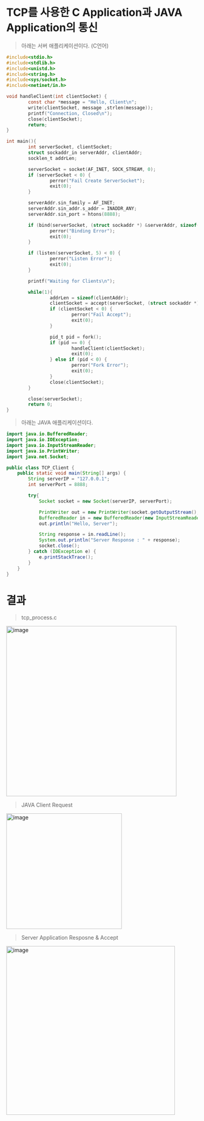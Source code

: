 TCP를 사용한 C Application과 JAVA Application의 통신
===================================================
> 아래는 서버 애플리케이션이다. (C언어)
```c
#include<stdio.h>
#include<stdlib.h>
#include<unistd.h>
#include<string.h>
#include<sys/socket.h>
#include<netinet/in.h>

void handleClient(int clientSocket) {
        const char *message = "Hello, Client\n";
        write(clientSocket, message ,strlen(message));
        printf("Connection, Closed\n");
        close(clientSocket);
        return;
}

int main(){
        int serverSocket, clientSocket;
        struct sockaddr_in serverAddr, clientAddr;
        socklen_t addrLen;

        serverSocket = socket(AF_INET, SOCK_STREAM, 0);
        if (serverSocket < 0) {
                perror("Fail Create ServerSocket");
                exit(0);
        }

        serverAddr.sin_family = AF_INET;
        serverAddr.sin_addr.s_addr = INADDR_ANY;
        serverAddr.sin_port = htons(8888);

        if (bind(serverSocket, (struct sockaddr *) &serverAddr, sizeof(serverAddr))) {
                perror("Binding Error");
                exit(0);
        }

        if (listen(serverSocket, 5) < 0) {
                perror("Listen Error");
                exit(0);
        }

        printf("Waiting for Clients\n");

        while(1){
                addrLen = sizeof(clientAddr);
                clientSocket = accept(serverSocket, (struct sockaddr *) &clientAddr, &addrLen);
                if (clientSocket < 0) {
                        perror("Fail Accept");
                        exit(0);
                }

                pid_t pid = fork();
                if (pid == 0) {
                        handleClient(clientSocket);
                        exit(0);
                } else if (pid < 0) {
                        perror("Fork Error");
                        exit(0);
                }
                close(clientSocket);
        }

        close(serverSocket);
        return 0;
}
```

> 아래는 JAVA 애플리케이션이다.
```java
import java.io.BufferedReader;
import java.io.IOException;
import java.io.InputStreamReader;
import java.io.PrintWriter;
import java.net.Socket;

public class TCP_Client {
    public static void main(String[] args) {
        String serverIP = "127.0.0.1";
        int serverPort = 8888;

        try{
            Socket socket = new Socket(serverIP, serverPort);

            PrintWriter out = new PrintWriter(socket.getOutputStream(), true);
            BufferedReader in = new BufferedReader(new InputStreamReader(socket.getInputStream()));
            out.println("Hello, Server");

            String response = in.readLine();
            System.out.println("Server Response : " + response);
            socket.close();
        } catch (IOException e) {
            e.printStackTrace();
        }
    }
}
```

결과
====
> tcp_process.c
<img width="448" alt="image" src="https://github.com/sig2nya/JAVA/assets/70207093/1eb3664d-51a7-421f-b107-e133089a06b9">

> JAVA Client Request
<img width="304" alt="image" src="https://github.com/sig2nya/JAVA/assets/70207093/6d5ba9b5-5cb0-4691-91e0-049e133134c6">

> Server Application Resposne & Accept
<img width="444" alt="image" src="https://github.com/sig2nya/JAVA/assets/70207093/fe1d08d8-8810-40cd-a8ae-603c550ee838">
